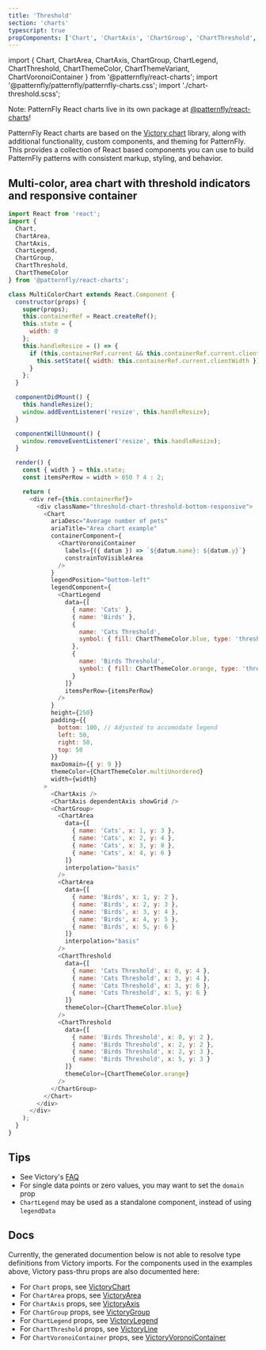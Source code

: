 ```yaml
---
title: 'Threshold'
section: 'charts'
typescript: true
propComponents: ['Chart', 'ChartAxis', 'ChartGroup', 'ChartThreshold', 'ChartVoronoiContainer']
---
```


import { Chart, ChartArea, ChartAxis, ChartGroup, ChartLegend, ChartThreshold, ChartThemeColor, ChartThemeVariant, ChartVoronoiContainer } from '@patternfly/react-charts';
import '@patternfly/patternfly/patternfly-charts.css';
import './chart-threshold.scss';

Note: PatternFly React charts live in its own package at [@patternfly/react-charts](https://www.npmjs.com/package/@patternfly/react-charts)!

PatternFly React charts are based on the [Victory chart](https://formidable.com/open-source/victory/docs/victory-chart/) library, along with additional functionality, custom components, and theming for PatternFly. This provides a collection of React based components you can use to build PatternFly patterns with consistent markup, styling, and behavior.

## Multi-color, area chart with threshold indicators and responsive container

```js
import React from 'react';
import {
  Chart,
  ChartArea,
  ChartAxis,
  ChartLegend,
  ChartGroup,
  ChartThreshold,
  ChartThemeColor
} from '@patternfly/react-charts';

class MultiColorChart extends React.Component {
  constructor(props) {
    super(props);
    this.containerRef = React.createRef();
    this.state = {
      width: 0
    };
    this.handleResize = () => {
      if (this.containerRef.current && this.containerRef.current.clientWidth) {
        this.setState({ width: this.containerRef.current.clientWidth });
      }
    };
  }

  componentDidMount() {
    this.handleResize();
    window.addEventListener('resize', this.handleResize);
  }

  componentWillUnmount() {
    window.removeEventListener('resize', this.handleResize);
  }

  render() {
    const { width } = this.state;
    const itemsPerRow = width > 650 ? 4 : 2;

    return (
      <div ref={this.containerRef}>
        <div className="threshold-chart-threshold-bottom-responsive">
          <Chart
            ariaDesc="Average number of pets"
            ariaTitle="Area chart example"
            containerComponent={
              <ChartVoronoiContainer
                labels={({ datum }) => `${datum.name}: ${datum.y}`}
                constrainToVisibleArea
              />
            }
            legendPosition="bottom-left"
            legendComponent={
              <ChartLegend
                data={[
                  { name: 'Cats' },
                  { name: 'Birds' },
                  {
                    name: 'Cats Threshold',
                    symbol: { fill: ChartThemeColor.blue, type: 'threshold' }
                  },
                  {
                    name: 'Birds Threshold',
                    symbol: { fill: ChartThemeColor.orange, type: 'threshold' }
                  }
                ]}
                itemsPerRow={itemsPerRow}
              />
            }
            height={250}
            padding={{
              bottom: 100, // Adjusted to accomodate legend
              left: 50,
              right: 50,
              top: 50
            }}
            maxDomain={{ y: 9 }}
            themeColor={ChartThemeColor.multiUnordered}
            width={width}
          >
            <ChartAxis />
            <ChartAxis dependentAxis showGrid />
            <ChartGroup>
              <ChartArea
                data={[
                  { name: 'Cats', x: 1, y: 3 },
                  { name: 'Cats', x: 2, y: 4 },
                  { name: 'Cats', x: 3, y: 8 },
                  { name: 'Cats', x: 4, y: 6 }
                ]}
                interpolation="basis"
              />
              <ChartArea
                data={[
                  { name: 'Birds', x: 1, y: 2 },
                  { name: 'Birds', x: 2, y: 3 },
                  { name: 'Birds', x: 3, y: 4 },
                  { name: 'Birds', x: 4, y: 5 },
                  { name: 'Birds', x: 5, y: 6 }
                ]}
                interpolation="basis"
              />
              <ChartThreshold
                data={[
                  { name: 'Cats Threshold', x: 0, y: 4 },
                  { name: 'Cats Threshold', x: 3, y: 4 },
                  { name: 'Cats Threshold', x: 3, y: 6 },
                  { name: 'Cats Threshold', x: 5, y: 6 }
                ]}
                themeColor={ChartThemeColor.blue}
              />
              <ChartThreshold
                data={[
                  { name: 'Birds Threshold', x: 0, y: 2 },
                  { name: 'Birds Threshold', x: 2, y: 2 },
                  { name: 'Birds Threshold', x: 2, y: 3 },
                  { name: 'Birds Threshold', x: 5, y: 3 }
                ]}
                themeColor={ChartThemeColor.orange}
              />
            </ChartGroup>
          </Chart>
        </div>
      </div>
    );
  }
}
```

## Tips

- See Victory's [FAQ](https://formidable.com/open-source/victory/docs/faq)
- For single data points or zero values, you may want to set the `domain` prop
- `ChartLegend` may be used as a standalone component, instead of using `legendData`

## Docs
Currently, the generated documention below is not able to resolve type definitions from Victory imports. For the 
components used in the examples above, Victory pass-thru props are also documented here:

 - For `Chart` props, see [VictoryChart](https://formidable.com/open-source/victory/docs/victory-chart)
 - For `ChartArea` props, see [VictoryArea](https://formidable.com/open-source/victory/docs/victory-area)
 - For `ChartAxis` props, see [VictoryAxis](https://formidable.com/open-source/victory/docs/victory-axis)
 - For `ChartGroup` props, see [VictoryGroup](https://formidable.com/open-source/victory/docs/victory-group)
 - For `ChartLegend` props, see [VictoryLegend](https://formidable.com/open-source/victory/docs/victory-legend)
 - For `ChartThreshold` props, see [VictoryLine](https://formidable.com/open-source/victory/docs/victory-line)
 - For `ChartVoronoiContainer` props, see [VictoryVoronoiContainer](https://formidable.com/open-source/victory/docs/victory-voronoi-container)

